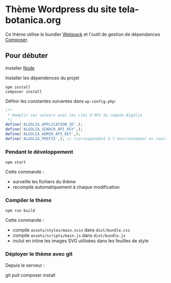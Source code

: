 # Thème Wordpress du site tela-botanica.org

Ce thème utilise le bundler [Webpack](https://webpack.github.io) et l'outil de
gestion de dépendances [Composer](https://getcomposer.org).

## Pour débuter

Installer [Node](https://nodejs.org)

Installer les dépendences du projet

    npm install
    composer install

Définir les constantes suivantes dans `wp-config.php`:
```php
/**
 * Remplir ces valeurs avec les clés d'API du compte Algolia
 */
define('ALGOLIA_APPLICATION_ID',);
define('ALGOLIA_SEARCH_API_KEY',);
define('ALGOLIA_ADMIN_API_KEY',);
define('ALGOLIA_PREFIX',); // (correspondant à l'environnement en cours, par exemple `prod_`)
```


### Pendant le développement

    npm start

Cette commande :
- surveille les fichiers du thème
- recompile automatiquement à chaque modification

### Compiler le thème

    npm run build

Cette commande :
- compile `assets/styles/main.scss` dans `dist/bundle.css`
- compile `assets/scripts/main.js` dans `dist/bundle.js`
- inclut en inline les images SVG utilisées dans les feuilles de style

### Déployer le thème avec git

Depuis le serveur :

  git pull
  composer install
